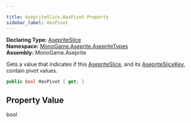 ```yaml
---

title: AsepriteSlice.HasPivot Property
sidebar_label: HasPivot
---
```

**Declaring Type:** [AsepriteSlice](../)  
**Namespace:** [MonoGame.Aseprite.AsepriteTypes](../../)  
**Assembly:** MonoGame.Aseprite

Gets a value that indicates if this [AsepriteSlice](../), and its [AsepriteSliceKey](../../AsepriteSliceKey/),  contain pivot values.

```csharp
public bool HasPivot { get; }
```

## Property Value

bool


